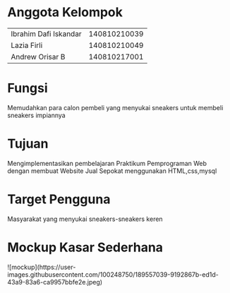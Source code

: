 <h1>Anggota Kelompok </h1>
<table>
<tr>
<td> Ibrahim Dafi Iskandar</td>
<td> 140810210039</td>
</tr>
<tr>
<td> Lazia Firli </td>
<td> 140810210049 </td>
</tr>
<tr>
<td> Andrew Orisar B </td>
<td> 140810217001 </td>
</tr>
</table>

<h1>Fungsi</h1>
<p> Memudahkan para calon pembeli yang menyukai sneakers untuk membeli sneakers impiannya </p>

<h1> Tujuan</h1>
<p>  Mengimplementasikan pembelajaran Praktikum Pemprograman Web dengan membuat Website Jual Sepokat menggunakan HTML,css,mysql</p>
<h1> Target Pengguna </h1>
<p> Masyarakat yang menyukai sneakers-sneakers keren </p>

<h1> Mockup Kasar Sederhana </h1>
![mockup](https://user-images.githubusercontent.com/100248750/189557039-9192867b-ed1d-43a9-83a6-ca9957bbfe2e.jpeg)

